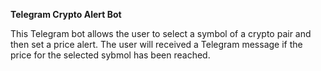 **Telegram Crypto Alert Bot**

This Telegram bot allows the user to select a symbol of a crypto pair and then set a price alert. The user will received a Telegram message if the price for the selected sybmol has been reached.
